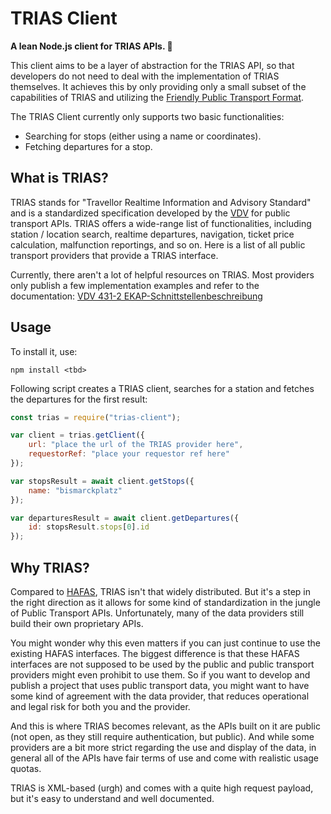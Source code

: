 # TRIAS Client

**A lean Node.js client for TRIAS APIs. 🚌**

This client aims to be a layer of abstraction for the TRIAS API, so that developers do not need to deal with the implementation of TRIAS themselves. It achieves this by only providing only a small subset of the capabilities of TRIAS and utilizing the [Friendly Public Transport Format](https://github.com/public-transport/friendly-public-transport-format).

The TRIAS Client currently only supports two basic functionalities:
- Searching for stops (either using a name or coordinates).
- Fetching departures for a stop.

## What is TRIAS?

TRIAS stands for "Travellor Realtime Information and Advisory Standard" and is a standardized specification developed by the [VDV](https://de.wikipedia.org/wiki/Verband_Deutscher_Verkehrsunternehmen) for public transport APIs. TRIAS offers a wide-range list of functionalities, including station / location search, realtime departures, navigation, ticket price calculation, malfunction reportings, and so on. Here is a list of all public transport providers that provide a TRIAS interface.

Currently, there aren't a lot of helpful resources on TRIAS. Most providers only publish a few implementation examples and refer to the documentation: [VDV 431-2 EKAP-Schnittstellenbeschreibung](https://www.vdv.de/ip-kom-oev.aspx)

## Usage

To install it, use:

```
npm install <tbd>
```

Following script creates a TRIAS client, searches for a station and fetches the departures for the first result:

```javascript
const trias = require("trias-client");

var client = trias.getClient({
    url: "place the url of the TRIAS provider here",
    requestorRef: "place your requestor ref here"
});

var stopsResult = await client.getStops({
    name: "bismarckplatz"
});

var departuresResult = await client.getDepartures({
    id: stopsResult.stops[0].id
});
```

## Why TRIAS?

Compared to [HAFAS](https://github.com/public-transport/hafas-client), TRIAS isn't that widely distributed. But it's a step in the right direction as it allows for some kind of standardization in the jungle of Public Transport APIs. Unfortunately, many of the data providers still build their own proprietary APIs.

You might wonder why this even matters if you can just continue to use the existing HAFAS interfaces. The biggest difference is that these HAFAS interfaces are not supposed to be used by the public and public transport providers might even prohibit to use them. So if you want to develop and publish a project that uses public transport data, you might want to have some kind of agreement with the data provider, that reduces operational and legal risk for both you and the provider.

And this is where TRIAS becomes relevant, as the APIs built on it are public (not open, as they still require authentication, but public). And while some providers are a bit more strict regarding the use and display of the data, in general all of the APIs have fair terms of use and come with realistic usage quotas.

TRIAS is XML-based (urgh) and comes with a quite high request payload, but it's easy to understand and well documented.
